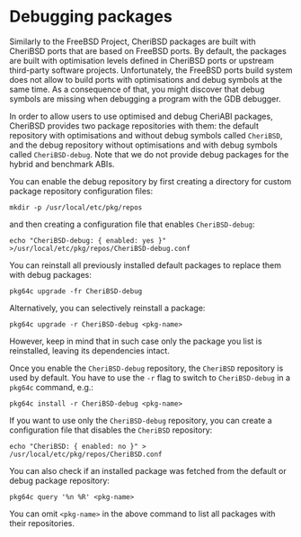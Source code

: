 # Debugging packages

Similarly to the FreeBSD Project, CheriBSD packages are built with CheriBSD
ports that are based on FreeBSD ports.
By default, the packages are built with optimisation levels defined in CheriBSD
ports or upstream third-party software projects.
Unfortunately, the FreeBSD ports build system does not allow to build ports with
optimisations and debug symbols at the same time.
As a consequence of that, you might discover that debug symbols are missing when
debugging a program with the GDB debugger.

In order to allow users to use optimised and debug CheriABI packages, CheriBSD
provides two package repositories with them: the default repository with
optimisations and without debug symbols called `CheriBSD`, and the debug
repository without optimisations and with debug symbols called `CheriBSD-debug`.
Note that we do not provide debug packages for the hybrid and benchmark ABIs.

You can enable the debug repository by first creating a directory for custom
package repository configuration files:
```
mkdir -p /usr/local/etc/pkg/repos
```
and then creating a configuration file that enables `CheriBSD-debug`:
```
echo "CheriBSD-debug: { enabled: yes }" >/usr/local/etc/pkg/repos/CheriBSD-debug.conf
```

You can reinstall all previously installed default packages to replace them with
debug packages:

```
pkg64c upgrade -fr CheriBSD-debug
```

Alternatively, you can selectively reinstall a package:

```
pkg64c upgrade -r CheriBSD-debug <pkg-name>
```

However, keep in mind that in such case only the package you list is
reinstalled, leaving its dependencies intact.

Once you enable the `CheriBSD-debug` repository, the `CheriBSD` repository is
used by default.
You have to use the `-r` flag to switch to `CheriBSD-debug` in a `pkg64c`
command, e.g.:

```
pkg64c install -r CheriBSD-debug <pkg-name>
```

If you want to use only the `CheriBSD-debug` repository, you can create a
configuration file that disables the `CheriBSD` repository:

```
echo "CheriBSD: { enabled: no }" > /usr/local/etc/pkg/repos/CheriBSD.conf
```

You can also check if an installed package was fetched from the default or debug
package repository:

```
pkg64c query '%n %R' <pkg-name>
```

You can omit `<pkg-name>` in the above command to list all packages with their
repositories.
